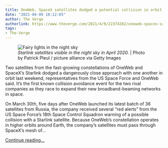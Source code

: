 ```yaml
---
title: OneWeb, SpaceX satellites dodged a potential collision in orbit
date: "2021-04-09 18:12:05"
author: The Verge
authorlink: https://www.theverge.com/2021/4/9/22374262/oneweb-spacex-satellites-dodged-potential-collision-orbit-space-force
tags:
- The-Verge
---
```

<figure>
      <img alt="Fairy lights in the night sky" src="https://cdn.vox-cdn.com/thumbor/h1z1cf5YTaS6mZ7CpV1qpfQ3mXI=/0x443:7118x5188/1310x873/cdn.vox-cdn.com/uploads/chorus_image/image/69102707/1210396023.0.jpg" />
        <figcaption><em>Starlink satellites visible in the night sky in April 2020.</em> | Photo by Patrick Pleul / picture alliance via Getty Images</figcaption>
    </figure>

  <p id="k79daZ">Two satellites from the fast-growing constellations of OneWeb and SpaceX’s Starlink dodged a dangerously close approach with one another in orbit last weekend, representatives from the US Space Force and OneWeb said. It’s the first known collision avoidance event for the two rival companies as they race to expand their new broadband-beaming networks in space.</p>
<p id="hSDCsS">On March 30th, five days after OneWeb launched its latest batch of 36 satellites from Russia, the company received several “red alerts” from the US Space Force’s 18th Space Control Squadron warning of a possible collision with a Starlink satellite. Because OneWeb’s constellation operates in higher orbits around Earth, the company’s satellites must pass through SpaceX’s mesh of...</p>
  <p>
    <a href="https://www.theverge.com/2021/4/9/22374262/oneweb-spacex-satellites-dodged-potential-collision-orbit-space-force">Continue reading&hellip;</a>
  </p>